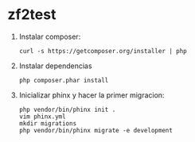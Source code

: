 zf2test
=======

1. Instalar composer:

    ```    
    curl -s https://getcomposer.org/installer | php
    ```

2. Instalar dependencias

    ```
    php composer.phar install
    ```

3. Inicializar phinx y hacer la primer migracion:
    ```
    php vendor/bin/phinx init .
    vim phinx.yml
    mkdir migrations
    php vendor/bin/phinx migrate -e development
    ```
